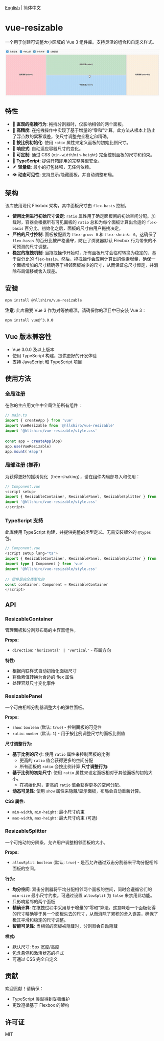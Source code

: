 [English](./README.md) | 简体中文

# vue-resizable

一个用于创建可调整大小区域的 Vue 3 组件库。支持灵活的组合和自定义样式。

![vue-resizable.gif](./assets/vue-resizable.gif)

## 特性

- 🎯 **直观的拖拽行为**: 拖拽分割器时，仅影响相邻的两个面板。
- 🚀 **高精度**: 在拖拽操作中实现了基于增量的“零和”计算。此方法从根本上防止了浮点数的累积误差，使尺寸调整完全稳定和精确。
- 🔧 **按比例初始化**: 使用 `ratio` 属性来定义面板的初始比例尺寸。
- 📱 **响应式**: 自动适应容器尺寸的变化。
- 🎨 **可定制**: 通过 CSS (`min-width`/`min-height`) 完全控制面板的尺寸和约束。
- 💪 **TypeScript**: 提供开箱即用的完整类型安全。
- 🪶 **轻量级**: 最小的打包体积，无任何依赖。
- 👁️ **动态可见性**: 支持显示/隐藏面板，并自动调整布局。

## 架构

该库使用现代 Flexbox 架构，其中面板尺寸由 `flex-basis` 控制。

- **使用比例进行初始尺寸设定**: `ratio` 属性用于确定面板间的初始空间分配。加载时，容器会根据所有可见面板的 `ratio` 总和为每个面板计算出合适的 `flex-basis` 百分比。初始化之后，面板的尺寸由用户拖拽决定。
- **严格的尺寸控制**: 面板被配置为 `flex-grow: 0` 和 `flex-shrink: 0`。这确保了 `flex-basis` 的百分比被严格遵守，防止了浏览器默认 Flexbox 行为带来的不可预测的尺寸调整。
- **稳定的拖拽机制**: 当拖拽操作开始时，所有面板尺寸会临时转换为稳定的、基于百分比的 `flex-basis`。然后，拖拽操作会应用计算出的像素增量，确保一个面板增加的尺寸精确等于相邻面板减少的尺寸，从而保证总尺寸恒定，并消除布局偏移或舍入误差。

## 安装

```bash
npm install @hllshiro/vue-resizable
```

**注意**: 此库需要 Vue 3 作为对等依赖项。请确保你的项目中已安装 Vue 3：

```bash
npm install vue@^3.0.0
```

## Vue 版本兼容性

- Vue 3.0.0 及以上版本
- 使用 TypeScript 构建，提供更好的开发体验
- 支持 JavaScript 和 TypeScript 项目

## 使用方法

### 全局注册

在你的主应用文件中全局注册所有组件：

```javascript
// main.ts
import { createApp } from 'vue'
import VueResizable from '@hllshiro/vue-resizable'
import '@hllshiro/vue-resizable/style.css'

const app = createApp(App)
app.use(VueResizable)
app.mount('#app')
```

### 局部注册 (推荐)

为获得更好的摇树优化（tree-shaking），请在组件内局部导入和使用：

```javascript
// Component.vue
<script setup>
import { ResizableContainer, ResizablePanel, ResizableSplitter } from '@hllshiro/vue-resizable'
import '@hllshiro/vue-resizable/style.css'
</script>
```

### TypeScript 支持

此库使用 TypeScript 构建，并提供完整的类型定义。无需安装额外的 `@types` 包。

```typescript
// Component.vue
<script setup lang="ts">
import { ResizableContainer, ResizablePanel, ResizableSplitter } from '@hllshiro/vue-resizable'
import type { Component } from 'vue'
import '@hllshiro/vue-resizable/style.css'

// 组件是完全类型化的
const container: Component = ResizableContainer
</script>
```
## API

### ResizableContainer

管理面板和分割器布局的主容器组件。

**Props:**
- `direction`: `'horizontal' | 'vertical'` - 布局方向

**特性:**
- 根据内联样式自动初始化面板尺寸
- 将像素值转换为合适的 flex 属性
- 处理容器尺寸变化事件

### ResizablePanel

一个可由相邻分割器调整大小的弹性面板。

**Props:**
- `show`: `boolean` (默认: `true`) - 控制面板的可见性
- `ratio`: `number` (默认: `1`) - 用于按比例调整尺寸的面板比例值

**尺寸调整行为:**
- **基于比例的尺寸**: 使用 `ratio` 属性来控制面板的比例
  - 更高的 `ratio` 值会获得更多的空间分配
  - 所有面板的 `ratio` 会按比例计算
**尺寸调整行为:**
- **基于比例的初始尺寸**: 使用 `ratio` 属性来设定面板相对于其他面板的初始大小。
  - 在初始化时，更高的 `ratio` 值会获得更多的空间分配。
- **动态可见性**: 使用 `show` 属性来隐藏/显示面板，布局会自动重新计算。

**CSS 属性:**
- `min-width`, `min-height`: 最小尺寸约束
- `max-width`, `max-height`: 最大尺寸约束 (可选)

### ResizableSplitter

一个可拖动的分隔条，允许用户调整相邻面板的大小。

**Props:**
- `allowSplit`: `boolean` (默认: `true`) - 是否允许通过双击分割器来平均分配相邻面板的空间。

**行为:**
- **均分空间**: 双击分割器将平均分配相邻两个面板的空间，同时会遵循它们的 `min-size` 最小尺寸约束。可通过设置 `allowSplit` 为 `false` 来禁用此功能。
- 只影响紧邻的两个面板
- **精确计算**: 在拖拽过程中采用基于增量的“零和”算法。这意味着一个面板获得的尺寸精确等于另一个面板失去的尺寸，从而消除了累积的舍入误差，确保了极其平滑和稳定的尺寸调整。
- **智能可见性**: 当相邻的面板被隐藏时，分割器会自动隐藏

**样式:**
- 默认尺寸: 5px 宽度/高度
- 包含悬停和激活状态的样式
- 可通过 CSS 完全自定义

## 贡献

欢迎贡献！请确保：
- TypeScript 类型得到妥善维护
- 更改遵循基于 Flexbox 的架构

## 许可证

MIT
